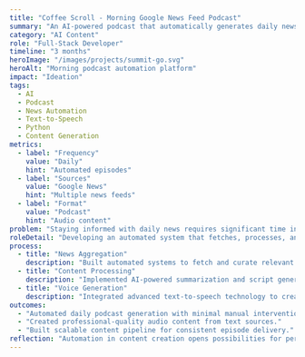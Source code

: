 ```yaml
---
title: "Coffee Scroll - Morning Google News Feed Podcast"
summary: "An AI-powered podcast that automatically generates daily news summaries from Google News feeds with natural voice narration."
category: "AI Content"
role: "Full-Stack Developer"
timeline: "3 months"
heroImage: "/images/projects/summit-go.svg"
heroAlt: "Morning podcast automation platform"
impact: "Ideation"
tags:
  - AI
  - Podcast
  - News Automation
  - Text-to-Speech
  - Python
  - Content Generation
metrics:
  - label: "Frequency"
    value: "Daily"
    hint: "Automated episodes"
  - label: "Sources"
    value: "Google News"
    hint: "Multiple news feeds"
  - label: "Format"
    value: "Podcast"
    hint: "Audio content"
problem: "Staying informed with daily news requires significant time investment in reading multiple sources. An automated podcast format makes news consumption passive and efficient."
roleDetail: "Developing an automated system that fetches, processes, and converts news content into professionally narrated podcast episodes using AI technologies."
process:
  - title: "News Aggregation"
    description: "Built automated systems to fetch and curate relevant news stories from Google News feeds across multiple categories."
  - title: "Content Processing"
    description: "Implemented AI-powered summarization and script generation to create coherent, engaging podcast narratives."
  - title: "Voice Generation"
    description: "Integrated advanced text-to-speech technology to create natural-sounding podcast episodes with consistent hosting voice."
outcomes:
  - "Automated daily podcast generation with minimal manual intervention."
  - "Created professional-quality audio content from text sources."
  - "Built scalable content pipeline for consistent episode delivery."
reflection: "Automation in content creation opens possibilities for personalized information consumption. The challenge lies in maintaining quality and relevance while scaling production."
---
```

